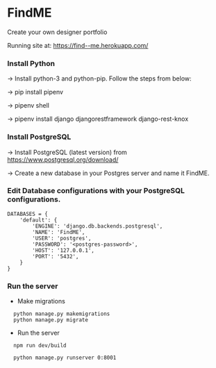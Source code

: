 # FindME
Create your own designer portfolio

Running site at: https://find--me.herokuapp.com/

### Install Python
-> Install python-3 and python-pip. Follow the steps from below:

-> pip install pipenv

-> pipenv shell

-> pipenv install django djangorestframework django-rest-knox

### Install PostgreSQL
-> Install PostgreSQL (latest version) from https://www.postgresql.org/download/

-> Create a new database in your Postgres server and name it FindME.

### Edit Database configurations with your PostgreSQL configurations.
```
DATABASES = {
    'default': {
        'ENGINE': 'django.db.backends.postgresql',
        'NAME': 'FindME',
        'USER': 'postgres',
        'PASSWORD': '<postgres-password>',
        'HOST': '127.0.0.1',
        'PORT': '5432',
    }
}
```


### Run the server
  * Make migrations
  ```
    python manage.py makemigrations
    python manage.py migrate
  ```

  * Run the server
  ```
    npm run dev/build
  ```
  
  ```
    python manage.py runserver 0:8001
  ```
  
